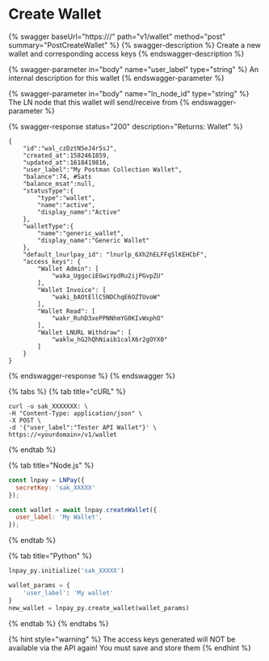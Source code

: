 # Create Wallet

{% swagger baseUrl="https://<yourdomain>/" path="v1/wallet" method="post" summary="PostCreateWallet" %}
{% swagger-description %}
Create a new wallet and corresponding access keys
{% endswagger-description %}

{% swagger-parameter in="body" name="user_label" type="string" %}
An internal description for this wallet
{% endswagger-parameter %}

{% swagger-parameter in="body" name="ln_node_id" type="string" %}
The LN node that this wallet will send/receive from
{% endswagger-parameter %}

{% swagger-response status="200" description="Returns: Wallet" %}
```
{
    "id":"wal_czDztN5eJ4r5sJ",
    "created_at":1582461859,
    "updated_at":1618419816,
    "user_label":"My Postman Collection Wallet",
    "balance":74, #Sats
    "balance_msat":null,
    "statusType":{
        "type":"wallet",
        "name":"active",
        "display_name":"Active"
    },
    "walletType":{
        "name":"generic_wallet",
        "display_name":"Generic Wallet"
    },
    "default_lnurlpay_id": "lnurlp_6Xh2hELFFqSlKEHCbF",
    "access_keys": {
        "Wallet Admin": [
            "waka_UggociEGwiYpdRu2ijPGvpZU"
        ],
        "Wallet Invoice": [
            "waki_bAOtEllC5NDChqE6OZTUvoW"
        ],
        "Wallet Read": [
            "wakr_RuhD3xePPNNhmYG0KIvWxphO"
        ],
        "Wallet LNURL Withdraw": [
            "waklw_hG2hQhNiaib1calX6r2gOYX0"
        ]
    }
}
```
{% endswagger-response %}
{% endswagger %}

{% tabs %}
{% tab title="cURL" %}
```
curl -u sak_XXXXXXX: \
-H "Content-Type: application/json" \
-X POST \
-d '{"user_label":"Tester API Wallet"}' \
https://<yourdomain>/v1/wallet
```
{% endtab %}

{% tab title="Node.js" %}
```javascript
const lnpay = LNPay({
  secretKey: 'sak_XXXXX'
});

const wallet = await lnpay.createWallet({
  user_label: 'My Wallet',
});
```
{% endtab %}

{% tab title="Python" %}
```python
lnpay_py.initialize('sak_XXXXX')

wallet_params = {
    'user_label': 'My wallet'
}
new_wallet = lnpay_py.create_wallet(wallet_params)
```
{% endtab %}
{% endtabs %}

{% hint style="warning" %}
The access keys generated will NOT be available via the API again! You must save and store them
{% endhint %}

